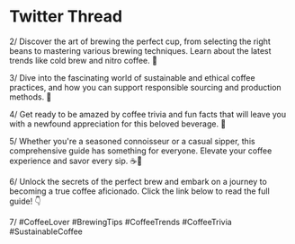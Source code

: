 # Twitter Thread

2/ Discover the art of brewing the perfect cup, from selecting the right beans to mastering various brewing techniques. Learn about the latest trends like cold brew and nitro coffee. 🥤

3/ Dive into the fascinating world of sustainable and ethical coffee practices, and how you can support responsible sourcing and production methods. 🌱

4/ Get ready to be amazed by coffee trivia and fun facts that will leave you with a newfound appreciation for this beloved beverage. 🤯

5/ Whether you're a seasoned connoisseur or a casual sipper, this comprehensive guide has something for everyone. Elevate your coffee experience and savor every sip. ☕️🥰

6/ Unlock the secrets of the perfect brew and embark on a journey to becoming a true coffee aficionado. Click the link below to read the full guide! 👇

7/ #CoffeeLover #BrewingTips #CoffeeTrends #CoffeeTrivia #SustainableCoffee